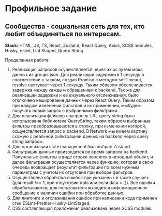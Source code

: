 # Профильное задание

## Сообщества - социальная сеть для тех, кто любит объединяться по интересам.

**Stack:** HTML, JS, TS, React, Zustand, React Query, Axios, SCSS modules, Husky, eslint, Lint Staged, Query String

Проделанная работа:

1. Реализация запросов осуществляется через axios путем мока данных из groups.json. Для реализации задержки в 1 секунду в соответствии с таском, создан Promise с методом setTimeout, resolve наступает через 1 секунду. Таким образом обеспечивается задержка между каждым обращением к backend.
   Так же для реализации задержки и её визуального отслеживания, было отключено кеширование данных через React Query. Таким образом при каждом изменении фильтров и их применении, мыбудем получать новый запрос с выбранными фильтрами.
2. Для реализации фейковых запросов URL query string была использована библиотека QueryString, таким образом выбранные фильтры преобразовываются в строку, при изменении которой, осщуествляется запрос к backend. В Network мы имеем картину схожую с реальной фильтрацией данных на backend через query string запросы.
3. Для организации state management был выбран Zustand.
4. Фильтрация данных производится во время запроса на backend. Полученные фильтры в виде строки парсятся в исходный объект, и далее фильтрация осуществляется через функцию, которая в свою очередь возвращает результат фильтрации по всем нужным параметрам с учетом их отсутсвия при выборе фильтров.
5. Осуществлена обработка ошибок при указанных в таске случаях (для result !== 1, при отсутствии data или если data = []). Все ошибки обрабатываются, для пользователя выводится информационное сообщение о наличии ошибки при обработке данных.
6. Для линтинга и отслеживания ошибок при написании кода применен стек ESLint-Prettier-Husky-LintStaged.
7. CSS составляющая приложения реализована через SCSS modules.
